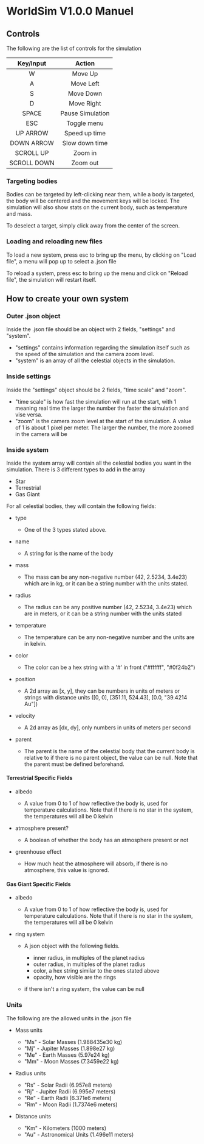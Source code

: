 # WorldSim V1.0.0 Manuel

## Controls
The following are the list of controls for the simulation

|  Key/Input  |      Action      |
|:-----------:|:----------------:|
|      W      |     Move Up      |
|      A      |    Move Left     |
|      S      |    Move Down     |
|      D      |    Move Right    |
|    SPACE    | Pause Simulation |
|     ESC     |   Toggle menu    |
|  UP ARROW   |  Speed up time   |
| DOWN ARROW  |  Slow down time  |
|  SCROLL UP  |     Zoom in      |
| SCROLL DOWN |     Zoom out     |

### Targeting bodies

Bodies can be targeted by left-clicking near them, while a body is targeted,
the body will be centered and the movement keys will be locked.
The simulation will also show stats on the current body, 
such as temperature and mass.

To deselect a target, simply click away from the center of the screen.

### Loading and reloading new files

To load a new system, press esc to bring up the menu, by clicking on "Load file", 
a menu will pop up to select a .json file

To reload a system, press esc to bring up the menu and click on "Reload file",
the simulation will restart itself.

## How to create your own system

### Outer .json object

Inside the .json file should be an object with 2 fields, "settings" and "system".
- "settings" contains information regarding the simulation itself such as the speed
of the simulation and the camera zoom level. 
- "system" is an array of all the celestial objects in the simulation.

### Inside settings

Inside the "settings" object should be 2 fields, "time scale" and "zoom".

- "time scale" is how fast the simulation will run at the start, with 1 meaning
real time the larger the number the faster the simulation and vise versa.
- "zoom" is the camera zoom level at the start of the simulation. A value of 1 is
about 1 pixel per meter. The larger the number, the more zoomed in the camera will be

### Inside system

Inside the system array will contain all the celestial bodies you want in the simulation.
There is 3 different types to add in the array

- Star
- Terrestrial
- Gas Giant

For all celestial bodies, they will contain the following fields:

- type

  - One of the 3 types stated above. 
- name

  - A string for is the name of the body
- mass

  - The mass can be any non-negative number (42, 2.5234, 3.4e23) which are in kg,
  or it can be a string number with the units stated.
- radius

  - The radius can be any positive number (42, 2.5234, 3.4e23) which are in meters,
  or it can be a string number with the units stated
- temperature

  - The temperature can be any non-negative number and the units are in kelvin.
- color

    - The color can be a hex string with a '#' in front ("#ffffff", "#0f24b2")
- position

  - A 2d array as [x, y], they can be numbers in units of meters or strings with distance units 
  ([0, 0], [351.11, 524.43], [0.0, "39.4214 Au"]) 
- velocity

    - A 2d array as [dx, dy], only numbers in units of meters per second
- parent

  - The parent is the name of the celestial body that the current body is relative to
  if there is no parent object, the value can be null.
  Note that the parent must be defined beforehand.

#### Terrestrial Specific Fields

- albedo

  - A value from 0 to 1 of how reflective the body is, used for temperature calculations.
  Note that if there is no star in the system, the temperatures will all be 0 kelvin
- atmosphere present?

  - A boolean of whether the body has an atmosphere present or not
- greenhouse effect

  - How much heat the atmosphere will absorb, if there is no atmosphere, this value is ignored.

#### Gas Giant Specific Fields

- albedo

    - A value from 0 to 1 of how reflective the body is, used for temperature calculations.
      Note that if there is no star in the system, the temperatures will all be 0 kelvin
- ring system

  - A json object with the following fields.
  
    - inner radius, in multiples of the planet radius
    - outer radius, in multiples of the planet radius
    - color, a hex string similar to the ones stated above
    - opacity, how visible are the rings
  - if there isn't a ring system, the value can be null
  


### Units

The following are the allowed units in the .json file

- Mass units

  - "Ms" - Solar Masses (1.988435e30 kg)
  - "Mj" - Jupiter Masses (1.898e27 kg)
  - "Me" - Earth Masses (5.97e24 kg)
  - "Mm" - Moon Masses (7.3459e22 kg)
- Radius units

  - "Rs" - Solar Radii (6.957e8 meters)
  - "Rj" - Jupiter Radii (6.995e7 meters)
  - "Re" - Earth Radii (6.371e6 meters)
  - "Rm" - Moon Radii (1.7374e6 meters)
- Distance units

    - "Km" - Kilometers (1000 meters)
    - "Au" - Astronomical Units (1.496e11 meters)

